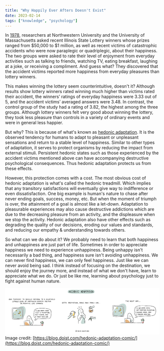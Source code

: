```yaml
---
title: "Why Happily Ever Afters Doesn't Exist"
date: 2023-02-14
tags: ["knowledge", "psychology"]
---
```


In [1978](https://doi.org/10.1037/0022-3514.36.8.917), researchers at Northwestern University and the University of Massachusetts asked recent Illinois State Lottery winners whose prizes ranged from $50,000 to $1 million, as well as recent victims of catastrophic accidents who were now paraplegic or quadriplegic, about their happiness. The two groups were asked to rate their level of enjoyment from everyday activities such as talking to friends, watching TV, eating breakfast, laughing at a joke, or receiving a compliment. And guess what? They discovered that the accident victims reported more happiness from everyday pleasures than lottery winners.

This makes winning the lottery seem counterintuitive, doesn't it? Although results show lottery winners rated winning much higher than victims rated their accident, the winners’ ratings of everyday happiness were 3.33 out of 5, and the accident victims’ averaged answers were 3.48. In contrast, the control group of the study had a rating of 3.82, the highest among the three groups. Although lottery winners felt very good about winning the lottery, they took less pleasure than controls in a variety of ordinary events and were in general less happier.

But why? This is because of what's known as [hedonic adaptation](https://www.cmu.edu/dietrich/sds/docs/loewenstein/HedonicAdaptation.pdf). It is the observed tendency for humans to adapt to pleasant or unpleasant sensations and return to a stable level of happiness. Similar to other types of adaptation, it serves to protect organisms by reducing the impact from external stimuli. Persistent hedonic states such as those experienced by the accident victims mentioned above can have accompanying destructive psychological consequences. Thus hedonic adaptation protects us from these effects.

However, this protection comes with a cost. The most obvious cost of hedonic adaptation is what's called the hedonic treadmill. Which implies that any transitory satisfactions will eventually give way to indifference or even dissatisfaction. One big example is human's nature to chase after never ending goals, success, money, etc. But when the moment of triumph is over, the attainment of a goal is almost like a let-down. Adaptation to pleasurable experiences may also cause destructive addictions which are due to the decreasing pleasure from an activity, and the displeasure when we stop the activity. Hedonic adaptation also have other effects such as degrading the quality of our decisions, eroding our values and standards, and reducing our empathy & understanding towards others.

So what can we do about it? We probably need to learn that both happiness and unhappiness are just part of life. Sometimes in order to appreciate happiness we need to experience unhappiness. Being unhappy isn't necessarily a bad thing, and happiness sure isn't avoiding unhappiness. We can never find happiness, we can only feel happiness. Just like we can never avoid being sad. I think instead of focusing on the destination, we should enjoy the journey more, and instead of what we don't have, learn to appreciate what we do. Or just be like me, learning about psychology just to fight against human nature.

![hedonic_adaptation](/blogs/hedonic_adapation.png)
Image credit: [https://blog.doist.com/hedonic-adaptation-comic/](https://blog.doist.com/hedonic-adaptation-comic/)